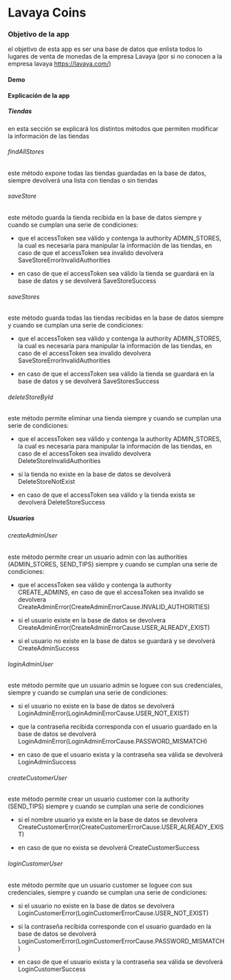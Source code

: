 Lavaya Coins
==============================


### Objetivo de la app

el objetivo de esta app es ser una base de datos que enlista todos lo lugares de venta de monedas de la empresa
Lavaya (por si no conocen a la empresa lavaya https://lavaya.com/)


#### Demo



#### Explicación de la app

##### Tiendas
en esta sección se explicará los distintos métodos que permiten modificar la información de las tiendas

###### findAllStores
este método expone todas las tiendas guardadas en la base de datos, siempre devolverá una lista con tiendas o sin tiendas

###### saveStore
este método guarda la tienda recibida en la base de datos siempre y cuando se cumplan una serie de condiciones:

- que el accessToken sea válido y contenga la authority ADMIN_STORES, la cual es necesaria para manipular la información de las tiendas,
en caso de que el accessToken sea invalido devolvera SaveStoreErrorInvalidAuthorities

- en caso de que el accessToken sea válido la tienda se guardará en la base de datos y se devolverá SaveStoreSuccess

###### saveStores
este método guarda todas las tiendas recibidas en la base de datos siempre y cuando se cumplan una serie de condiciones:

- que el accessToken sea válido y contenga la authority ADMIN_STORES, la cual es necesaria para manipular la información de las tiendas,
 en caso de el accessToken sea invalido devolvera SaveStoreErrorInvalidAuthorities

- en caso de que el accessToken sea válido la tienda se guardará en la base de datos y se devolverá SaveStoresSuccess

###### deleteStoreById
este método permite eliminar una tienda siempre y cuando  se cumplan una serie de condiciones:

- que el accessToken sea válido y contenga la authority ADMIN_STORES, la cual es necesaria para manipular la información de las tiendas,
en caso de el accessToken sea invalido devolvera DeleteStoreInvalidAuthorities

- si la tienda no existe en la base de datos se devolverá DeleteStoreNotExist

- en caso de que el accessToken sea válido y la tienda exista se devolverá DeleteStoreSuccess

##### Usuarios


###### createAdminUser
este método permite crear un usuario admin con las authorities (ADMIN_STORES, SEND_TIPS) siempre y
cuando se cumplan una serie de condiciones:

- que el accessToken sea válido y contenga la authority CREATE_ADMINS, en caso de que el accessToken sea invalido se
devolvera CreateAdminError(CreateAdminErrorCause.INVALID_AUTHORITIES)

- si el usuario existe en la base de datos se devolvera CreateAdminError(CreateAdminErrorCause.USER_ALREADY_EXIST)

- si el usuario no existe en la base de datos se guardará y se devolverá CreateAdminSuccess

###### loginAdminUser
este método permite que un usuario admin se loguee con sus credenciales, siempre y cuando se cumplan una serie
de condiciones:

- si el usuario no existe en la base de datos se devolverá LoginAdminError(LoginAdminErrorCause.USER_NOT_EXIST)

- que la contraseña recibida corresponda con el usuario guardado en la base de datos se devolverá
LoginAdminError(LoginAdminErrorCause.PASSWORD_MISMATCH)

- en caso de que el usuario exista y la contraseña sea válida se devolverá LoginAdminSuccess

###### createCustomerUser
este método permite crear un usuario customer con la authority (SEND_TIPS) siempre y cuando se cumplan una serie de
condiciones

- si el nombre usuario ya existe en la base de datos se devolvera CreateCustomerError(CreateCustomerErrorCause.USER_ALREADY_EXIST)

- en caso de que no exista se devolverá CreateCustomerSuccess

###### loginCustomerUser
este método permite que un usuario customer se loguee con sus credenciales, siempre y cuando se cumplan una serie
de condiciones:

- si el usuario no existe en la base de datos se devolvera LoginCustomerError(LoginCustomerErrorCause.USER_NOT_EXIST)

- si la contraseña recibida corresponde con el usuario guardado en la base de datos se devolverá
LoginCustomerError(LoginCustomerErrorCause.PASSWORD_MISMATCH)

- en caso de que el usuario exista y la contraseña sea válida se devolverá LoginCustomerSuccess